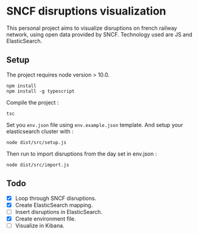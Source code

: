# SNCF disruptions visualization

This personal project aims to visualize disruptions on french railway network, using open data provided by SNCF.
Technology used are JS and ElasticSearch.

## Setup

The project requires node version > 10.0.

```
npm install
npm install -g typescript
```

Compile the project :
```
tsc
```

Set you `env.json` file using `env.example.json` template. And setup your elasticsearch cluster with :
```
node dist/src/setup.js
```

Then run to import disruptions from the day set in env.json :
```
node dist/src/import.js
```

## Todo

- [x] Loop through SNCF disruptions.
- [x] Create ElasticSearch mapping.
- [ ] Insert disruptions in ElasticSearch.
- [x] Create environment file.
- [ ] Visualize in Kibana.